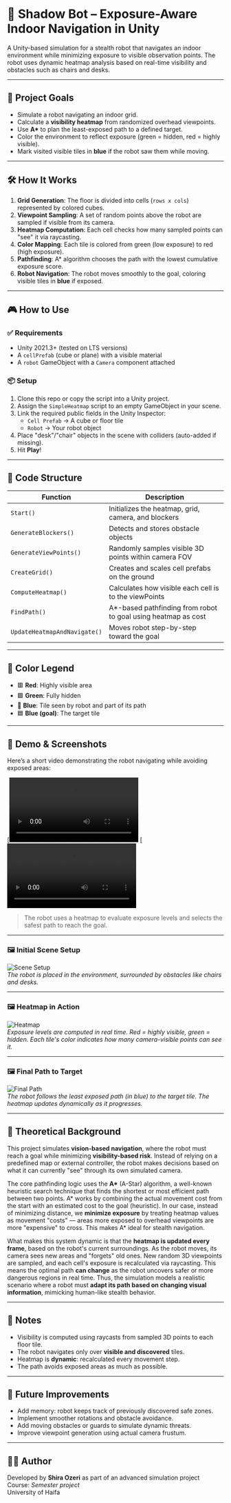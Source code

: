 # 🔵 Shadow Bot – Exposure-Aware Indoor Navigation in Unity

A Unity-based simulation for a stealth robot that navigates an indoor environment while minimizing exposure to visible observation points. The robot uses dynamic heatmap analysis based on real-time visibility and obstacles such as chairs and desks.

---

## 🎯 Project Goals

- Simulate a robot navigating an indoor grid.
- Calculate a **visibility heatmap** from randomized overhead viewpoints.
- Use **A\*** to plan the least-exposed path to a defined target.
- Color the environment to reflect exposure (green = hidden, red = highly visible).
- Mark visited visible tiles in **blue** if the robot saw them while moving.

---

## 🛠️ How It Works

1. **Grid Generation**: The floor is divided into cells (`rows x cols`) represented by colored cubes.
2. **Viewpoint Sampling**: A set of random points above the robot are sampled if visible from its camera.
3. **Heatmap Computation**: Each cell checks how many sampled points can "see" it via raycasting.
4. **Color Mapping**: Each tile is colored from green (low exposure) to red (high exposure).
5. **Pathfinding**: A\* algorithm chooses the path with the lowest cumulative exposure score.
6. **Robot Navigation**: The robot moves smoothly to the goal, coloring visible tiles in **blue** if exposed.

---

## 🎮 How to Use

### ✅ Requirements

- Unity 2021.3+ (tested on LTS versions)
- A `cellPrefab` (cube or plane) with a visible material
- A `robot` GameObject with a `Camera` component attached

### 📦 Setup

1. Clone this repo or copy the script into a Unity project.
2. Assign the `SimpleHeatmap` script to an empty GameObject in your scene.
3. Link the required public fields in the Unity Inspector:
   - `Cell Prefab` → A cube or floor tile
   - `Robot` → Your robot object
4. Place "desk"/"chair" objects in the scene with colliders (auto-added if missing).
5. Hit **Play**!

---

## 📄 Code Structure

| Function | Description |
|----------|-------------|
| `Start()` | Initializes the heatmap, grid, camera, and blockers |
| `GenerateBlockers()` | Detects and stores obstacle objects |
| `GenerateViewPoints()` | Randomly samples visible 3D points within camera FOV |
| `CreateGrid()` | Creates and scales cell prefabs on the ground |
| `ComputeHeatmap()` | Calculates how visible each cell is to the viewPoints |
| `FindPath()` | A\*-based pathfinding from robot to goal using heatmap as cost |
| `UpdateHeatmapAndNavigate()` | Moves robot step-by-step toward the goal |

---

## 🎨 Color Legend

- 🟥 **Red**: Highly visible area  
- 🟩 **Green**: Fully hidden  
- 🔵 **Blue**: Tile seen by robot and part of its path  
- 🟦 **Blue (goal)**: The target tile

---

## 🎥 Demo & Screenshots

Here’s a short video demonstrating the robot navigating while avoiding exposed areas:

[![Watch Demo scene1](Screenshots/scene1/demo_video.mp4)
[![Watch Demo scene1](Screenshots/scene2/demo_video.mp4)

> The robot uses a heatmap to evaluate exposure levels and selects the safest path to reach the goal.

---

### 🖼️ Initial Scene Setup

![Scene Setup](Screenshots/scene1/initial_scene.jpg)  
*The robot is placed in the environment, surrounded by obstacles like chairs and desks.*

---

### 🖼️ Heatmap in Action

![Heatmap](Screenshots/scene1/mid_navigation.jpg)  
*Exposure levels are computed in real time. Red = highly visible, green = hidden. Each tile's color indicates how many camera-visible points can see it.*

---

### 🖼️ Final Path to Target

![Final Path](Screenshots/scene1/result_path.jpg)  
*The robot follows the least exposed path (in blue) to the target tile. The heatmap updates dynamically as it progresses.*

---

## 🧠 Theoretical Background

This project simulates **vision-based navigation**, where the robot must reach a goal while minimizing **visibility-based risk**. Instead of relying on a predefined map or external controller, the robot makes decisions based on what it can currently "see" through its own simulated camera.

The core pathfinding logic uses the **A\*** (A-Star) algorithm, a well-known heuristic search technique that finds the shortest or most efficient path between two points. A\* works by combining the actual movement cost from the start with an estimated cost to the goal (heuristic). In our case, instead of minimizing distance, we **minimize exposure** by treating heatmap values as movement "costs" — areas more exposed to overhead viewpoints are more "expensive" to cross. This makes A\* ideal for stealth navigation.

What makes this system dynamic is that the **heatmap is updated every frame**, based on the robot's current surroundings. As the robot moves, its camera sees new areas and "forgets" old ones. New random 3D viewpoints are sampled, and each cell's exposure is recalculated via raycasting. This means the optimal path **can change** as the robot uncovers safer or more dangerous regions in real time. Thus, the simulation models a realistic scenario where a robot must **adapt its path based on changing visual information**, mimicking human-like stealth behavior.

---

## 📌 Notes

- Visibility is computed using raycasts from sampled 3D points to each floor tile.
- The robot navigates only over **visible and discovered** tiles.
- Heatmap is **dynamic**: recalculated every movement step.
- The path avoids exposed areas as much as possible.

---

## 🌟 Future Improvements

- Add memory: robot keeps track of previously discovered safe zones.
- Implement smoother rotations and obstacle avoidance.
- Add moving obstacles or guards to simulate dynamic threats.
- Improve viewpoint generation using actual camera frustum.

---

## 🧑‍💻 Author

Developed by **Shira Ozeri** as part of an advanced simulation project  
Course: *Semester project*  
University of Haifa
